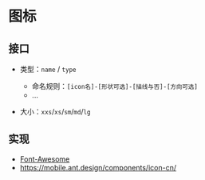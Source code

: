 # 图标

## 接口

- 类型：`name` / `type`

    - 命名规则：`[icon名]-[形状可选]-[描线与否]-[方向可选]`
    - ...

- 大小：`xxs`/`xs`/`sm`/`md`/`lg`


## 实现

- [Font-Awesome](https://github.com/FortAwesome/Font-Awesome)
- https://mobile.ant.design/components/icon-cn/
